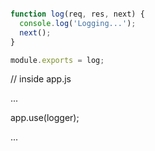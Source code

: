 ```js

function log(req, res, next) {
  console.log('Logging...'); 
  next();
}

module.exports = log;

```

// inside app.js

...

app.use(logger);

...